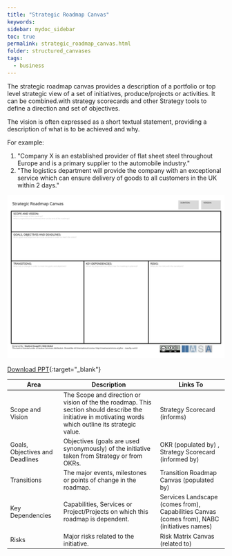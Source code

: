```yaml
---
title: "Strategic Roadmap Canvas"
keywords: 
sidebar: mydoc_sidebar
toc: true
permalink: strategic_roadmap_canvas.html
folder: structured_canvases
tags: 
  - business
---
```


The strategic roadmap canvas provides a description of a portfolio or top level strategic view of a set of initiatives, produce/projects or activities. It can be combined.with strategy scorecards and other Strategy tools to define a direction and set of objectives.

The vision is often expressed as a short textual statement, providing a description of what is to be achieved and why.

For example:

1.  "Company X is an established provider of flat sheet steel throughout Europe and is a primary supplier to the automobile industry."
2.  "The logistics department will provide the company with an exceptional service which can ensure delivery of goods to all customers in the UK within 2 days."

![image001](media/strategic_roadmap_canvas001.svg)

[Download PPT](media/ppt/strategic_roadmap_canvas.ppt){:target="_blank"}

| Area | Description | Links To |
| --- | --- | --- |
| Scope and Vision | The Scope and direction or vision of the the roadmap. This section should describe the initiative in motivating words which outline its strategic value. | Strategy Scorecard (informs) |
| Goals, Objectives and Deadlines | Objectives (goals are used synonymously) of the initiative taken from Strategy or from OKRs. | OKR (populated by) , Strategy Scorecard (informed by) |
| Transitions | The major events, milestones or points of change in the roadmap. | Transition Roadmap Canvas (populated by) |
| Key Dependencies | Capabilities, Services or Project/Projects on which this roadmap is dependent. | Services Landscape (comes from), Capabilities Canvas (comes from), NABC (initiatives names) |
| Risks | Major risks related to the initiative. | Risk Matrix Canvas (related to) |